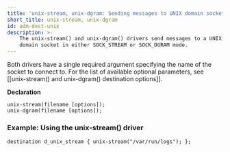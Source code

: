 ```yaml
---
title: 'unix-stream, unix-dgram: Sending messages to UNIX domain sockets'
short_title: unix-stream, unix-dgram
id: adm-dest-unix
description: >-
    The unix-stream() and unix-dgram() drivers send messages to a UNIX
    domain socket in either SOCK_STREAM or SOCK_DGRAM mode.
---
```


Both drivers have a single required argument specifying the name of the
socket to connect to. For the list of available optional parameters, see
[[unix-stream() and unix-dgram() destination options]].

**Declaration**

```config
unix-stream(filename [options]);
unix-dgram(filename [options]);
```

### Example: Using the unix-stream() driver

```config
destination d_unix_stream { unix-stream("/var/run/logs"); };
```
